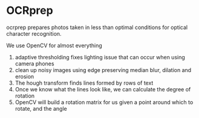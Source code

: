 OCRprep
=======

ocrprep prepares photos taken in less than optimal conditions for optical character recognition.

We use OpenCV for almost everything

1. adaptive thresholding fixes lighting issue that can occur when using camera phones
2. clean up noisy images using edge preserving median blur, dilation and erosion
2. The hough transform finds lines formed by rows of text
3. Once we know what the lines look like, we can calculate the degree of rotation
4. OpenCV will build a rotation matrix for us given a point around which to rotate, and the angle 


